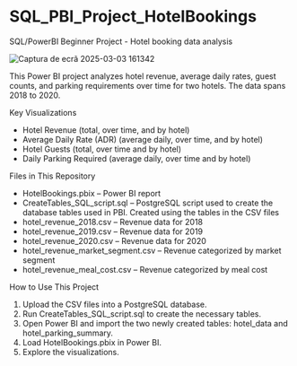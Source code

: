 # SQL_PBI_Project_HotelBookings
SQL/PowerBI Beginner Project - Hotel booking data analysis

![Captura de ecrã 2025-03-03 161342](https://github.com/user-attachments/assets/bc0df2d2-c6ea-403d-bbf9-12a716768c9e)

This Power BI project analyzes hotel revenue, average daily rates, guest counts, and parking requirements over time for two hotels. The data spans 2018 to 2020.

Key Visualizations
- Hotel Revenue (total, over time, and by hotel)
- Average Daily Rate (ADR) (average daily, over time, and by hotel)
- Hotel Guests (total, over time and by hotel)
- Daily Parking Required (average daily, over time and by hotel)

Files in This Repository
- HotelBookings.pbix – Power BI report
- CreateTables_SQL_script.sql – PostgreSQL script used to create the database tables used in PBI. Created using the tables in the CSV files
- hotel_revenue_2018.csv – Revenue data for 2018
- hotel_revenue_2019.csv – Revenue data for 2019
- hotel_revenue_2020.csv – Revenue data for 2020
- hotel_revenue_market_segment.csv – Revenue categorized by market segment
- hotel_revenue_meal_cost.csv – Revenue categorized by meal cost

How to Use This Project
1. Upload the CSV files into a PostgreSQL database.
2. Run CreateTables_SQL_script.sql to create the necessary tables.
3. Open Power BI and import the two newly created tables: hotel_data and hotel_parking_summary.
4. Load HotelBookings.pbix in Power BI.
5. Explore the visualizations.



